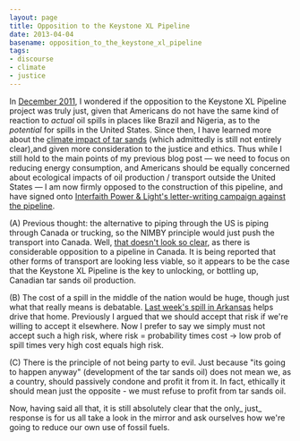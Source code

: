 ```yaml
---
layout: page
title: Opposition to the Keystone XL Pipeline
date: 2013-04-04
basename: opposition_to_the_keystone_xl_pipeline
tags:
- discourse
- climate
- justice
---
```


In [December
2011](http://www.safnet.com/archives/2011/12/keystone-pipeline-nimby.html), I wondered if the opposition to the Keystone XL Pipeline project was
truly just, given that Americans do not have the same kind of reaction to
_actual_ oil spills in places like Brazil and Nigeria, as to the _potential_ for
spills in the United States. Since then, I have learned more about the [climate
impact of tar sands](http://www.washingtonpost.com/blogs/wonkblog/wp/2013/03/01/state-department-keystone-xl-likely-to-have-small-impact-on-climate-tar-sands/) (which admittedly is still not entirely clear),and
given more consideration to the justice and ethics. Thus while I still hold to
the main points of my previous blog post &mdash; we need to focus on reducing
energy consumption, and Americans should be equally concerned about ecological
impacts of oil production / transport outside the United States &mdash; I am now
firmly opposed to the construction of this pipeline, and have signed onto <a
href="http://www.interfaithpowerandlight.org">Interfaith Power &amp; Light's [letter-writing
campaign against the pipeline](http://action.interfaithpowerandlight.org/siteapps/advocacy/ActionItem.aspx?c=dmJUKgOZJiI8G&b=8627517&aid=519509).

<!--more-->

(A) Previous thought: the alternative to piping through the US is piping through
Canada or trucking, so the NIMBY principle would just push the transport into
Canada. Well, [that
doesn't look so clear](http://switchboard.nrdc.org/blogs/ddroitsch/just_the_facts_climate_impacts_1.html), as there is considerable opposition to a pipeline in
Canada. It is being reported that other forms of transport are looking less
viable, so it appears to be the case that the Keystone XL Pipeline is the key to
unlocking, or bottling up, Canadian tar sands oil production.

(B) The cost of a spill in the middle of the nation would be huge, though just
what that really means is debatable. [Last
week's spill in Arkansas](http://www.alternet.org/environment/6-things-you-need-know-about-arkansas-oil-spill) helps drive that home. Previously I argued that we
should accept that risk if we're willing to accept it elsewhere. Now I prefer to
say we simply must not accept such a high risk, where risk = probability times
cost &rarr; low prob of spill times very high cost equals high risk.

(C) There is the principle of not being party to evil. Just because "its going
to happen anyway" (development of the tar sands oil) does not mean we, as a
country, should passively condone and profit it from it. In fact, ethically it
should mean just the opposite - we must refuse to profit from tar sands oil.

Now, having said all that, it is still absolutely clear that the only_ just_
response is for us all take a look in the mirror and ask ourselves how we're
going to reduce our own use of fossil fuels.
